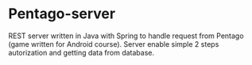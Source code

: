 # Pentago-server

REST server written in Java with Spring to handle request from Pentago (game written for Android course).
Server enable simple 2 steps autorization and getting data from database.
